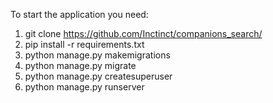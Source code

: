 To start the application you need:
  1. git clone https://github.com/Inctinct/companions_search/
  2. pip install -r requirements.txt
  3. python manage.py makemigrations
  4. python manage.py migrate
  5. python manage.py createsuperuser
  6. python manage.py runserver
